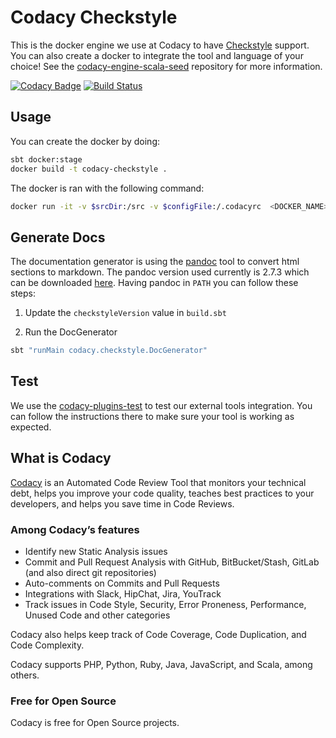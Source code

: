 # Codacy Checkstyle

This is the docker engine we use at Codacy to have [Checkstyle](http://checkstyle.sourceforge.net/) support.
You can also create a docker to integrate the tool and language of your choice!
See the [codacy-engine-scala-seed](https://github.com/codacy/codacy-engine-scala-seed) repository for more information.

[![Codacy Badge](https://api.codacy.com/project/badge/Grade/edc090bb5ed64aa5a009ace701e41d63)](https://www.codacy.com/gh/codacy/codacy-checkstyle?utm_source=github.com&amp;utm_medium=referral&amp;utm_content=codacy/codacy-checkstyle&amp;utm_campaign=Badge_Grade)
[![Build Status](https://circleci.com/gh/codacy/codacy-checkstyle.svg?style=shield&circle-token=:circle-token)](https://circleci.com/gh/codacy/codacy-checkstyle)

## Usage

You can create the docker by doing:

```bash
sbt docker:stage
docker build -t codacy-checkstyle .
```

The docker is ran with the following command:

```bash
docker run -it -v $srcDir:/src -v $configFile:/.codacyrc  <DOCKER_NAME>:<DOCKER_VERSION>
```

## Generate Docs

The documentation generator is using the [pandoc](https://pandoc.org/) tool to convert html sections to markdown.
The pandoc version used currently is 2.7.3 which can be downloaded [here](https://github.com/jgm/pandoc/releases/tag/2.7.3).
Having pandoc in `PATH` you can follow these steps:

1. Update the `checkstyleVersion` value in `build.sbt`

2. Run the DocGenerator

```bash
sbt "runMain codacy.checkstyle.DocGenerator"
```

## Test

We use the [codacy-plugins-test](https://github.com/codacy/codacy-plugins-test) to test our external tools integration.
You can follow the instructions there to make sure your tool is working as expected.

## What is Codacy

[Codacy](https://www.codacy.com/) is an Automated Code Review Tool that monitors your technical debt, helps you improve your code quality, teaches best practices to your developers, and helps you save time in Code Reviews.

### Among Codacy’s features

- Identify new Static Analysis issues
- Commit and Pull Request Analysis with GitHub, BitBucket/Stash, GitLab (and also direct git repositories)
- Auto-comments on Commits and Pull Requests
- Integrations with Slack, HipChat, Jira, YouTrack
- Track issues in Code Style, Security, Error Proneness, Performance, Unused Code and other categories

Codacy also helps keep track of Code Coverage, Code Duplication, and Code Complexity.

Codacy supports PHP, Python, Ruby, Java, JavaScript, and Scala, among others.

### Free for Open Source

Codacy is free for Open Source projects.
